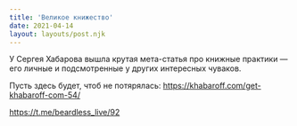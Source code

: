 ```yaml
---
title: 'Великое книжество'
date: 2021-04-14
layout: layouts/post.njk
---
```


У Сергея Хабарова вышла крутая мета-статья про книжные практики — его личные и подсмотренные у других интересных чуваков.

Пусть здесь будет, чтоб не потярялась: https://khabaroff.com/get-khabaroff-com-54/


https://t.me/beardless_live/92